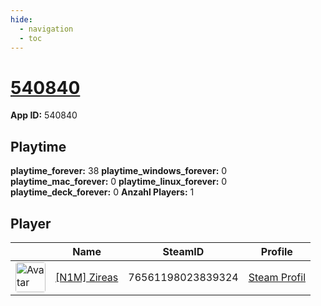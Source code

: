 ```yaml
---
hide:
  - navigation
  - toc
---
```

# <a href="https://steamdb.info/app/540840">540840</a>

**App ID:** 540840

## Playtime

**playtime_forever:** 38
**playtime_windows_forever:** 0
**playtime_mac_forever:** 0
**playtime_linux_forever:** 0
**playtime_deck_forever:** 0
**Anzahl Players:** 1
## Player

<table id="charts-table" class="display" style="width:100%">
            <thead>
                <tr>
                    <th></th>
                    <th>Name</th>
                    <th>SteamID</th>
                    <th>Profile</th>
                </tr>
            </thead>
            <tbody>
        <tr>
<td><a href="https://steamcommunity.com/profiles/76561198023839324/" target="_blank"><img src="https://avatars.steamstatic.com/b053cb698df6607c8515bebff0f89d9c9bcb1c08_full.jpg" alt="Avatar" style="width:48px;height:48px;border-radius:4px;"></a></td><td><a href="/player/76561198023839324">[N1M] Zireas</a></td><td>76561198023839324</td><td><a href="https://steamcommunity.com/profiles/76561198023839324/" target="_blank">Steam Profil</a></td></tr>
</tbody>
</table>
